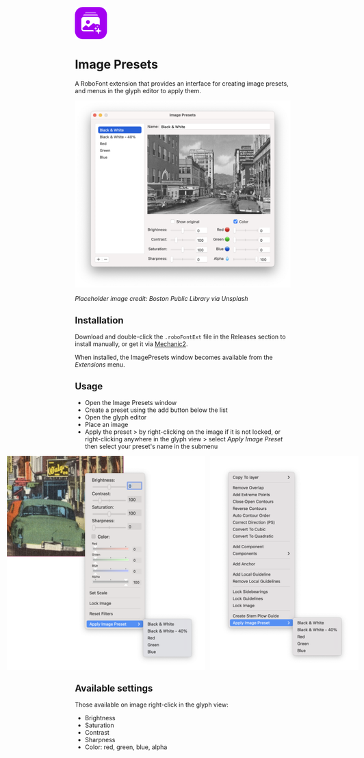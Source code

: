 <img src="docs/images/icon.png" alt="extension icon" width="75px"/>

Image Presets
==========

A RoboFont extension that provides an interface for creating image presets, and menus in the glyph editor to apply them.

![](docs/images/imagePresetsWindow.png)

_Placeholder image credit: Boston Public Library via Unsplash_

Installation
------------

Download and double-click the `.roboFontExt` file in the Releases section to install manually, or get it via [Mechanic2](http://robofontmechanic.com/).

When installed, the ImagePresets window becomes available from the _Extensions_ menu.

Usage
-----

- Open the Image Presets window
- Create a preset using the add button below the list
- Open the glyph editor
- Place an image
- Apply the preset > by right-clicking on the image if it is not locked, or right-clicking anywhere in the glyph view > select _Apply Image Preset_ then select your preset's name in the submenu

<div style="display:flex; flex-direction:row; justify-content: center;">
    <img src="docs/images/glyphEditorImageMenu.png" alt="" style="height: 500px; margin-right: 12px;"/>
    <img src="docs/images/glyphEditorMenu.png" alt="" style="height: 500px;"/>
</div>

Available settings
------------------

Those available on image right-click in the glyph view:
* Brightness
* Saturation
* Contrast
* Sharpness
* Color: red, green, blue, alpha

